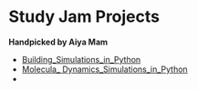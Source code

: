 # Study Jam Projects
<b>Handpicked by Aiya Mam</b>
<br>
- <a href="\\Building_Simulations_in_Python\main.ipynb">Building_Simulations_in_Python </a>
- <a href="\\Molecula_ Dynamics_Simulations_in_Python\Molecular Dynamics simulations in Python.ipynb">Molecula_ Dynamics_Simulations_in_Python</a>
- 

